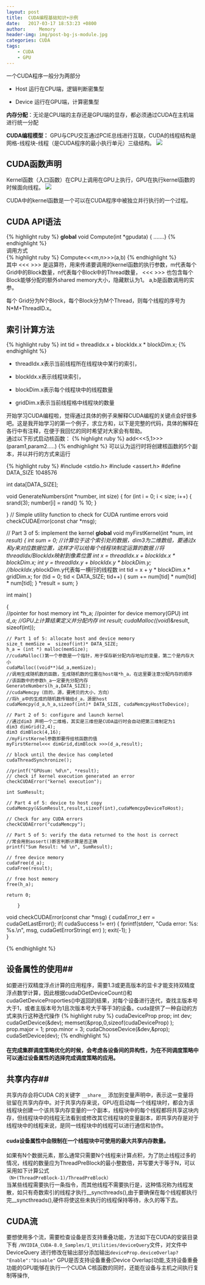 ```yaml
---
layout: post
title:  CUDA编程基础知识+示例
date:   2017-03-17 18:53:23 +0800
author:     Memory
header-img: img/post-bg-js-module.jpg
categories: CUDA
tags:
    - CUDA
    - GPU
---
```

一个CUDA程序一般分为两部分


- Host 运行在CPU端，逻辑判断密集型


- Device 运行在GPU端，计算密集型


**内存分配**：无论是CPU端的主存还是GPU端的显存，都必须通过CUDA在主机端进行统一分配


**CUDA编程模型：**
GPU与CPU交互通过PCIE总线进行互联，CUDA的线程结构是网格-线程块-线程（是CUDA程序的最小执行单元）三级结构。
![](http://i.imgur.com/h43llVa.png)

## CUDA函数声明 ##
Kernel函数（入口函数）在CPU上调用在GPU上执行，GPU在执行kernel函数的时候面向线程。 
![](http://i.imgur.com/jdGG8hl.png)  

CUDA中的kernel函数是一个可以在CUDA程序中被独立并行执行的一个过程。
## CUDA API语法 ##
{% highlight ruby %}
__global__ void Compute(int *gpudata) { .......}
{% endhighlight %}  
调用方式    
{% highlight ruby %}
Compute<<<m,n>>>(a,b)
{% endhighlight %}  
其中 <<< >>> 是运算符，用来传递要调用的kernel函数的执行参数，m代表每个Grid中的Block数量，n代表每个Block中的Thread数量， <<< >>> 也包含每个Block能够分配的额外shared memory大小，隐藏默认为1。   a,b是函数调用的实参。   

每个	Grid分为N个Block，每个Block分为M个Thread，则每个线程的序号为 N*M+ThreadID.x。 
## 索引计算方法 ##
{% highlight ruby %}
int tid = threadIdx.x + blockIdx.x * blockDim.x;
{% endhighlight %}    


- threadIdx.x表示当前线程所在线程块中某行的索引，


- blockIdx.x表示线程块索引，


- blockDim.x表示每个线程块中的线程数量


- gridDim.x表示当前线程格中线程块的数量


开始学习CUDA编程啦，觉得通过具体的例子来解释CUDA编程的关键点会好很多吧。这是我开始学习的第一个例子，求立方和，以下是完整的代码，具体的解释在各行中有注释，在便于我回忆的同时希望对大家会有帮助。  
通过以下形式启动核函数：
   {% highlight ruby %} add<<<5,1>>>(param1,param2.....)  {% endhighlight %}
可以认为运行时将创建核函数的5个副本，并以并行的方式来运行

{% highlight ruby %}
#include <stdio.h>
#include <assert.h>
#define DATA_SIZE 1048576

int data[DATA_SIZE];

void GenerateNumbers(int *number, int size)
{
    for (int i = 0; i < size; i++) {
        srand(3);
        number[i] = rand() % 10;
    }

}
// Simple utility function to check for CUDA runtime errors
void checkCUDAError(const char *msg);

// Part 3 of 5: implement the kernel
__global__ void myFirstKernel(int *num, int *result)
{
    int sum = 0;
       //计算位于这个索引处的数据，dim3为二维数组，要通过x和y来对应数据位置，这样才可以给每个线程块制定运算的数据
       //将threadIdx/BlockIdx映射到像素位置
       int x = threadIdx.x + blockIdx.x * blockDim.x;
       int y = threadIdx.y + blockIdx.y * blockDim.y;
       //blockIdx.y*blockDim.y代表每一横行的线程数
       int tid = x + y * blockDim.x * gridDim.x;
        for (tid = 0; tid < DATA_SIZE; tid++) {
            sum += num[tid] * num[tid] * num[tid];
        }
        *result = sum;
}

int main( ) 

{    
    //pointer for host memory
    int *h_a; 
    //pointer for device memory(GPU)
    int *d_a;
    //GPU上计算结果定义并分配内存
    int *result;
    cudaMalloc((void**)&result, sizeof(int));

    // Part 1 of 5: allocate host and device memory
    size_t memSize =  sizeof(int)* DATA_SIZE;
    h_a = (int *) malloc(memSize);
    //cudaMalloc()第一个参数是一个指针，用于保存新分配内存地址的变量，第二个是内存大小
    cudaMalloc((void**)&d_a,memSize);
    //调用生成随机数的函数，生成随机数的位置在host端*h_a，在这里要注意分配内存的顺序
    //该函数中的参数h_a一定要先分配内存
    GenerateNumbers(h_a,DATA_SIZE);
    //cudaMemcpy（目的，源，要拷贝的大小，方向）
    //将h_a中的生成的随机数传输给d_a，源是host
    cudaMemcpy(d_a,h_a,sizeof(int)* DATA_SIZE, cudaMemcpyHostToDevice);

    // Part 2 of 5: configure and launch kernel
    //通过dim3 声明一个二维格，其实是三维但是CUDA运行时会自动把第三维制定为1
    dim3 dimGrid(2,4);
    dim3 dimBlock(4,16);
    //myFirstKernel参数即要传给核函数的值
    myFirstKernel<<< dimGrid,dimBlock >>>(d_a,result);

    // block until the device has completed
    cudaThreadSynchronize();

    //printf("GPUsum: %d\n", *result);
    // check if kernel execution generated an error
    checkCUDAError("kernel execution");

    int SumResult;

    // Part 4 of 5: device to host copy
    cudaMemcpy(&SumResult,result,sizeof(int),cudaMemcpyDeviceToHost);

    // Check for any CUDA errors
    checkCUDAError("cudaMemcpy");

    // Part 5 of 5: verify the data returned to the host is correct
    //常会用到assert()断言判断计算是否正确
    printf("Sum Result: %d \n", SumResult);

    // free device memory
    cudaFree(d_a);
    cudaFree(result);

    // free host memory
    free(h_a);

    return 0;

        }
void checkCUDAError(const char *msg)
{
    cudaError_t err = cudaGetLastError();
    if( cudaSuccess != err) 
    {
        fprintf(stderr, "Cuda error: %s: %s.\n", msg, cudaGetErrorString( err) );
        exit(-1);
    }                         
}

{% endhighlight %}

## 设备属性的使用##
如要进行双精度浮点计算的应用程序，需要1.3或更高版本的显卡才能支持双精度浮点数学计算，因此根据cudaDGetDeviceCount()和cudaGetDeviceProporties()中返回的结果，对每个设备进行迭代，查找主版本号大于1，或者主版本号为1且次版本号大于等于3的设备。cuda提供了一种自动的方式来执行这种迭代操作
{% highlight ruby %}
cudaDeviceProp prop;
int dev;
cudaGetDevice(&dev);
memset(&prop,0,sizeof(cudaDeviceProp) );
prop.major = 1;
prop.minor = 3;
cudaChooseDevice(&dev,&prop);
cudaSetDevice(dev);
{% endhighlight %}

#### 在完成集群调度策略优化的时候，会考虑各设备间的异构性，为在不同调度策略中可以通过设备属性的选择完成调度策略的应用。

## 共享内存## 
共享内存会将CUDA C的关键字 `__share__` 添加到变量声明中，表示这一变量将驻留在共享内存中。对于共享内存来说，GPU在启动每一个线程块时，都会为该线程块创建一个该共享内存变量的一个副本，线程块中的每个线程都将共享这块内存，但线程块中的线程无法看到或修改其它线程块的变量副本，即共享内存是对于线程块中的线程来说，是同一线程块中的线程可以进行通信和协作。       

#### cuda设备属性中会限制在一个线程块中可使用的最大共享内存数量。
如果有N个数据元素，那么通常只需要N个线程来计算点积，为了防止线程过多的情况，线程的数量应为ThreadPreBlock的最小整数倍，并写要大于等于N，可以采用如下计算公式      
    `（N+(ThreadPreBlock-1)/ThreadPreBlock）`      
当某些线程需要执行一条指令，而其他线程不需要执行是，这种情况称为线程发散，如只有奇数索引的线程才执行__syncthreads(),由于要确保在每个线程都执行完__syncthreads(),硬件将使这些未执行的线程保持等待，永久的等下去。
## CUDA流 ##   

要想使用多个流，需要检查设备是否支持重叠功能，方法如下在CUDA的安装目录下有
`/NVIDIA_CUDA-8.0_Samples/1_Utilities/deviceQuery`文件，对文件中DeviceQuery 进行修改在输出部分添加输出` deviceProp.deviceOverlap? "Enable":"Disable" `  GPU是否支持设备重叠(Device Overlap)功能,支持设备重叠功能的GPU能够在执行一个CUDA C核函数的同时，还能在设备与主机之间执行复制等操作,


